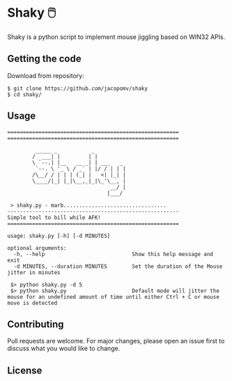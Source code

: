 # Shaky 🖱️

Shaky is a python script to implement mouse jiggling based on WIN32 APIs.

## Getting the code
Download from repository:

    $ git clone https://github.com/jacopomv/shaky
    $ cd shaky/

## Usage

    =======================================================
    =======================================================

             _____ _           _
            /  ___| |         | |
            \ `--.| |__   __ _| | ___   _
             `--. \ '_ \ / _` | |/ / | | |
            /\__/ / | | | (_| |   <| |_| |
            \____/|_| |_|\__,_|_|\_'\__, |
                                     __/ |
                                    |___/

     > shaky.py - marb.................................
    -------------------------------------------------------
    Simple tool to bill while AFK!
    =======================================================

    usage: shaky.py [-h] [-d MINUTES]

    optional arguments:
      -h, --help                            Show this help message and exit                            
      -d MINUTES, --duration MINUTES        Set the duration of the Mouse jitter in minutes
     
     $> python shaky.py -d 5
     $> python shaky.py                     Default mode will jitter the mouse for an undefined amount of time until either Ctrl + C or mouse move is detected

## Contributing
Pull requests are welcome. For major changes, please open an issue first to discuss what you would like to change.

## License
